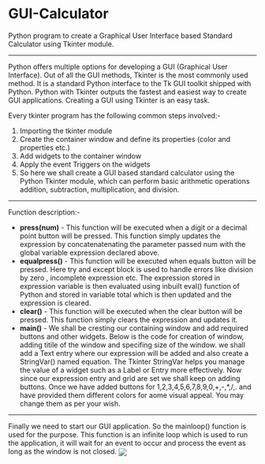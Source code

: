 # GUI-Calculator
Python program to create a Graphical User Interface based Standard Calculator using Tkinter module.
<hr>
Python offers multiple options for developing a GUI (Graphical User Interface). Out of all the GUI methods, Tkinter is the most commonly used method. It is a standard Python interface to the Tk GUI toolkit shipped with Python. Python with Tkinter outputs the fastest and easiest way to create GUI applications. Creating a GUI using Tkinter is an easy task.

Every tkinter program has the following common steps involved:-

<ol><li>Importing the tkinter module</li>
  <li>Create the container window and define its properties (color and properties etc.)</li>
  <li>Add widgets to the container window</li>
  <li>Apply the event Triggers on the widgets</li>
<li>So here we shall create a GUI based standard calculator using the Python Tkinter module, which can perform basic arithmetic operations addition, subtraction, multiplication, and division.</li></ol>
<hr>
Function description:-

<ul><li><b>press(num)</b> - This function will be executed when a digit or a decimal point button will be pressed. This function simply updates the expression by concatenatenating the parameter passed num with the global variable expression declared above.</li>
  <li><b>equalpress()</b> - This function will be executed when equals button will be pressed. Here try and except block is used to handle errors like division by zero , incomplete expression etc. The expression stored in expression variable is then evaluated using inbuilt eval() function of Python and stored in variable total which is then updated and the expression is cleared.</li>
  <li><b>clear()</b> - This function will be executed when the clear button will be pressed. This function simply clears the expression and updates it.</li>
  <li><b>main()</b> - We shall be cresting our containing window and add required buttons and other widgets. Below is the code for creation of window, adding titile of the window and specifing size of the window. we shall add a Text entry where our expression will be added and also create a StringVar() named equation. The Tkinter StringVar helps you manage the value of a widget such as a Label or Entry more effectively. Now since our expression entry and grid are set we shall keep on adding buttons. Once we have added buttons for 1,2,3,4,5,6,7,8,9,0,+,-,*,/,. and have provided them different colors for aome visual appeal. You may change them as per your wish.</li></ul>
<hr>
Finally we need to start our GUI application. So the mainloop() function is used for the purpose. This function is an infinite loop which is used to run the application, it will wait for an event to occur and process the event as long as the window is not closed.

<img src="https://user-images.githubusercontent.com/70680058/119518239-fac62b00-bd95-11eb-89a9-72c6fde0f563.png" align="center">

